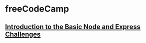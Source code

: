 # **freeCodeCamp**

## [Introduction to the Basic Node and Express Challenges](https://www.freecodecamp.org/learn/apis-and-microservices/basic-node-and-express/)
